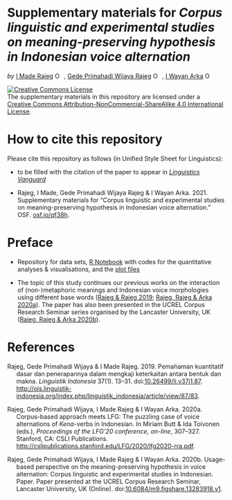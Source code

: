 Supplementary materials for *Corpus linguistic and experimental studies
on meaning-preserving hypothesis in Indonesian voice alternation*
================
*by* [I Made
Rajeg](https://udayananetworking.unud.ac.id/lecturer/1817-i-made-rajeg)
<a itemprop="sameAs" content="https://orcid.org/0000-0001-8989-0203" href="https://orcid.org/0000-0001-8989-0203" target="orcid.widget" rel="noopener noreferrer" style="vertical-align:top;"><img src="https://orcid.org/sites/default/files/images/orcid_16x16.png" style="width:1em;margin-right:.5em;" alt="ORCID iD icon"></a>,
[Gede Primahadi Wijaya
Rajeg](https://udayananetworking.unud.ac.id/lecturer/880-gede-primahadi-wijaya-rajeg)
<a itemprop="sameAs" content="https://orcid.org/0000-0002-2047-8621" href="https://orcid.org/0000-0002-2047-8621" target="orcid.widget" rel="noopener noreferrer" style="vertical-align:top;"><img src="https://orcid.org/sites/default/files/images/orcid_16x16.png" style="width:1em;margin-right:.5em;" alt="ORCID iD icon"></a>,
[I Wayan Arka](https://researchers.anu.edu.au/researchers/arka-iww)
<a itemprop="sameAs" content="https://orcid.org/0000-0002-2819-6186" href="https://orcid.org/0000-0002-2819-6186" target="orcid.widget" rel="noopener noreferrer" style="vertical-align:top;"><img src="https://orcid.org/sites/default/files/images/orcid_16x16.png" style="width:1em;margin-right:.5em;" alt="ORCID iD icon"></a>

<!-- README.md is generated from README.Rmd. Please edit that file -->

<a rel="license" href="http://creativecommons.org/licenses/by-nc-sa/4.0/"><img alt="Creative Commons License" style="border-width:0" src="https://i.creativecommons.org/l/by-nc-sa/4.0/88x31.png" /></a><br />The
supplementary materials in this repository are licensed under a
<a rel="license" href="http://creativecommons.org/licenses/by-nc-sa/4.0/">Creative
Commons Attribution-NonCommercial-ShareAlike 4.0 International
License</a>.

<!-- badges: start -->
<!-- badges: end -->

# How to cite this repository

Please cite this repository as follows (in Unified Style Sheet for
Linguistics):

-   to be filled with the citation of the paper to appear in
    [*Linguistics
    Vanguard*](https://www.degruyter.com/journal/key/LINGVAN/html)

-   Rajeg, I Made, Gede Primahadi Wijaya Rajeg & I Wayan Arka. 2021.
    Supplementary materials for “Corpus linguistic and experimental
    studies on meaning-preserving hypothesis in Indonesian voice
    alternation.” OSF. [osf.io/qf38h](https://osf.io/qf38h/).

# Preface

-   Repository for data sets, [R
    Notebook](https://github.com/gederajeg/lingvan-voice/blob/main/imr_gpwr_wa_lingvang_revision_codes.Rmd)
    with codes for the quantitative analyses & visualisations, and the
    [plot
    files](https://github.com/gederajeg/lingvan-voice/tree/main/figs)

-   The topic of this study continues our previous works on the
    interaction of (non-)metaphoric meanings and Indonesian voice
    morphologies using different base words ([Rajeg & Rajeg
    2019](#ref-rajeg_pemahaman_2019); [Rajeg, Rajeg & Arka
    2020a](#ref-rra_2020)). The paper has also been presented in the
    UCREL Corpus Research Seminar series organised by the Lancaster
    University, UK ([Rajeg, Rajeg & Arka
    2020b](#ref-rajeg_usage-based_2020)).

# References

<div id="refs" class="references csl-bib-body hanging-indent">

<div id="ref-rajeg_pemahaman_2019" class="csl-entry">

Rajeg, Gede Primahadi Wijaya & I Made Rajeg. 2019. Pemahaman kuantitatif
dasar dan penerapannya dalam mengkaji keterkaitan antara bentuk dan
makna. *Linguistik Indonesia* 37(1). 13–31.
doi:[10.26499/li.v37i1.87](https://doi.org/10.26499/li.v37i1.87).
<http://ojs.linguistik-indonesia.org/index.php/linguistik_indonesia/article/view/87/83>.

</div>

<div id="ref-rra_2020" class="csl-entry">

Rajeg, Gede Primahadi Wijaya, I Made Rajeg & I Wayan Arka. 2020a.
Corpus-based approach meets LFG: The puzzling case of voice alternations
of *Kena*-verbs in Indonesian. In Miriam Butt & Ida Toivonen (eds.),
*Proceedings of the LFG’20 conference, on-line*, 307–327. Stanford, CA:
CSLI Publications.
<http://cslipublications.stanford.edu/LFG/2020/lfg2020-rra.pdf>.

</div>

<div id="ref-rajeg_usage-based_2020" class="csl-entry">

Rajeg, Gede Primahadi Wijaya, I Made Rajeg & I Wayan Arka. 2020b.
Usage-based perspective on the meaning-preserving hypothesis in voice
alternation: Corpus linguistic and experimental studies in Indonesian.
Paper. Paper presented at the UCREL Corpus Research Seminar, Lancaster
University, UK (Online).
doi:[10.6084/m9.figshare.13283918.v1](https://doi.org/10.6084/m9.figshare.13283918.v1).

</div>

</div>
